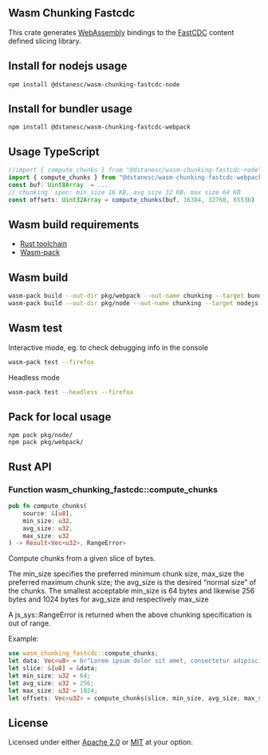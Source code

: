 ## Wasm Chunking Fastcdc

This crate generates [WebAssembly](https://rustwasm.github.io/docs/book/what-is-webassembly.html) bindings to the [FastCDC](https://github.com/nlfiedler/fastcdc-rs) content defined slicing library. 


## Install for nodejs usage

```
npm install @dstanesc/wasm-chunking-fastcdc-node
```

## Install for bundler usage

```
npm install @dstanesc/wasm-chunking-fastcdc-webpack
```


## Usage TypeScript

```js
//import { compute_chunks } from "@dstanesc/wasm-chunking-fastcdc-node"
import { compute_chunks } from "@dstanesc/wasm-chunking-fastcdc-webpack"
const buf: Uint8Array  = ...
// chunking  spec: min_size 16 KB, avg size 32 KB, max size 64 KB
const offsets: Uint32Array = compute_chunks(buf, 16384, 32768, 65536)   
```


## Wasm build requirements

- [Rust toolchain](https://www.rust-lang.org/tools/install)
- [Wasm-pack](https://rustwasm.github.io/wasm-pack/installer/)


## Wasm build

```sh
wasm-pack build --out-dir pkg/webpack --out-name chunking --target bundler --scope dstanesc
wasm-pack build --out-dir pkg/node --out-name chunking --target nodejs --scope dstanesc
```

## Wasm test

Interactive mode, eg. to check debugging info in the console
```sh
wasm-pack test --firefox
```

Headless mode
```sh
wasm-pack test --headless --firefox
```

## Pack for local usage

```
npm pack pkg/node/
npm pack pkg/webpack/
```


## Rust API

### Function wasm_chunking_fastcdc::compute_chunks

```rs
pub fn compute_chunks(
    source: &[u8], 
    min_size: u32, 
    avg_size: u32, 
    max_size: u32
) -> Result<Vec<u32>, RangeError>
```

Compute chunks from a given slice of bytes.

The min_size specifies the preferred minimum chunk size, max_size the preferred maximum chunk size; the avg_size is the desired “normal size” of the chunks. The smallest acceptable min_size is 64 bytes and likewise 256 bytes and 1024 bytes for avg_size and respectively max_size

A js_sys::RangeError is returned when the above chunking specification is out of range.

Example:

```rs
use wasm_chunking_fastcdc::compute_chunks;
let data: Vec<u8> = br"Lorem ipsum dolor sit amet, consectetur adipiscing elit...put more bits in here...".to_vec();
let slice: &[u8] = &data;
let min_size: u32 = 64;
let avg_size: u32 = 256;
let max_size: u32 = 1024;
let offsets: Vec<u32> = compute_chunks(slice, min_size, avg_size, max_size).unwrap();
```

## License

Licensed under either [Apache 2.0](http://opensource.org/licenses/MIT) or [MIT](http://opensource.org/licenses/MIT) at your option.